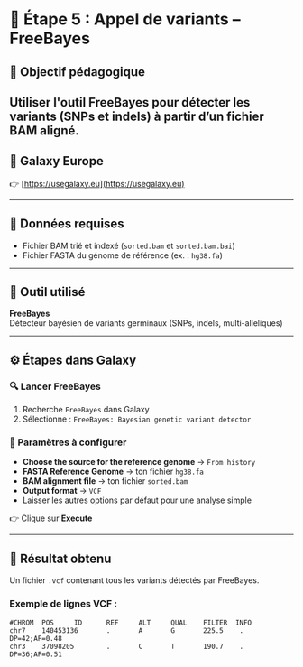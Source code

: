 # 🧬 Étape 5 : Appel de variants – FreeBayes

## 🎯 Objectif pédagogique

Utiliser l'outil FreeBayes pour détecter les variants (SNPs et indels) à partir d’un fichier BAM aligné. 
---

## 🔗 Galaxy Europe

👉 [https://usegalaxy.eu](https://usegalaxy.eu)

---

## 📁 Données requises

- Fichier BAM trié et indexé (`sorted.bam` et `sorted.bam.bai`)
- Fichier FASTA du génome de référence (ex. : `hg38.fa`)

---

## 🧰 Outil utilisé

**FreeBayes**  
Détecteur bayésien de variants germinaux (SNPs, indels, multi-alleliques)

---

## ⚙️ Étapes dans Galaxy

### 🔍 Lancer FreeBayes

1. Recherche `FreeBayes` dans Galaxy
2. Sélectionne : `FreeBayes: Bayesian genetic variant detector`

### 📌 Paramètres à configurer

- **Choose the source for the reference genome** → `From history`
- **FASTA Reference Genome** → ton fichier `hg38.fa`
- **BAM alignment file** → ton fichier `sorted.bam`
- **Output format** → `VCF`
- Laisser les autres options par défaut pour une analyse simple

👉 Clique sur **Execute**

---

## 📄 Résultat obtenu

Un fichier `.vcf` contenant tous les variants détectés par FreeBayes.

### Exemple de lignes VCF :

```vcf
#CHROM  POS     ID      REF     ALT     QUAL    FILTER  INFO
chr7    140453136       .       A       G       225.5    .       DP=42;AF=0.48
chr3    37098205        .       C       T       190.7    .       DP=36;AF=0.51
